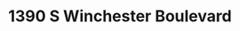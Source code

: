 ---
title: 1390 S Winchester Boulevard
address: 1390 Winchester Blvd, San Jose, CA 95128
developer: Charities Housing
municipality: San Jose
units: 103
phase: Approved
permits:
    MP23-004:
        status: Approved
        initial_date: 2023-09-22
        final_date: 2024-06-11
        apn: [27925014, 27925013, 27925012]
        address: 1390 Winchester Blvd, San Jose, CA 95128
        description: SB 35 Ministerial Permit (MP23-004) to allow the demolition of three commercial buildings totaling approximately 15,630 square feet and associated surface parking lots and paved surfaces, and construction of a 5-story 100 percent affordable housing project consisting of 101 rental units, including 2 manager units, the removal of 10 trees, including 9 ordinance-size trees, and a request for 7 State Density Bonus waivers and a concession (from various development standards) on a 1.11-gross-acre site.
        names: Consuelo Hernandez w/ County of Santa Clara; Jovanny Escareno w/ Charities Housing;
geometry: [37.29860458934895, -121.94948609817665]
published: True
---